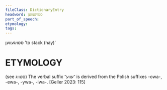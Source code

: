 ```yaml
---
fileClass: DictionaryEntry
headword: סטויגעווען
part_of_speech: 
etymology: 
tags: 
---
```

סטויגעווען
'to stack (hay)'

ETYMOLOGY
===========
(see סטויג)
The verbal suffix ־עווע־ is derived from the Polish suffixes -owa-, -ewa-, -ywa-, -iwa-.
[Geller 2023: 115]